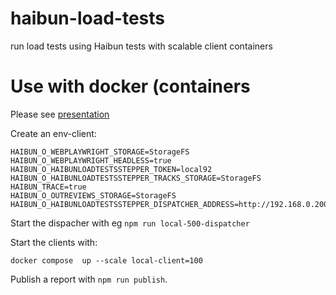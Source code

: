 # haibun-load-tests
run load tests using Haibun tests with scalable client containers

# Use with docker (containers

Please see [presentation](https://docs.google.com/presentation/d/1EE8VvFDLil6hy7EZeBH2hm18OWBdVEhFlwnc7_yMZUQ/edit?usp=sharing)

Create an env-client:
```
HAIBUN_O_WEBPLAYWRIGHT_STORAGE=StorageFS
HAIBUN_O_WEBPLAYWRIGHT_HEADLESS=true
HAIBUN_O_HAIBUNLOADTESTSSTEPPER_TOKEN=local92
HAIBUN_O_HAIBUNLOADTESTSSTEPPER_TRACKS_STORAGE=StorageFS
HAIBUN_TRACE=true
HAIBUN_O_OUTREVIEWS_STORAGE=StorageFS
HAIBUN_O_HAIBUNLOADTESTSSTEPPER_DISPATCHER_ADDRESS=http://192.168.0.200:8123
```

Start the dispacher with eg `npm run local-500-dispatcher`

Start the clients with:

`docker compose  up --scale local-client=100`

Publish a report with `npm run publish`.
